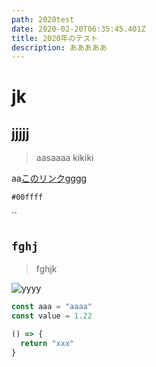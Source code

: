 ```yaml
---
path: 2020test
date: 2020-02-20T06:35:45.401Z
title: 2020年のテスト
description: あああああ
---
```

# jk

## jjjjj

> aasaaaa kikiki

aa[このリンク](https://morishima1.com)gggg

`#00ffff`

``

## `fghj`



> fghjk

![yyyy](assets/icon-384x384.png "titlee")





```javascript
const aaa = "aaaa"
const value = 1.22

() => {
  return "xxx"
}
```
